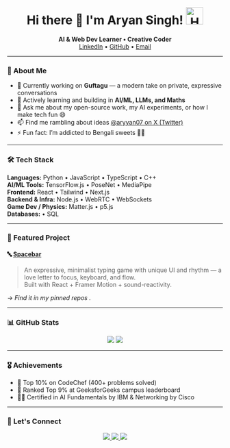<h1 align="center">
  Hi there 👋 I'm Aryan Singh!  
  <img src="assets/welcome.gif" width="40" alt="Hello" />
</h1>

<p align="center">
  <strong>AI & Web Dev Learner • Creative Coder</strong><br/>
  <a href="https://www.linkedin.com/in/aryan-singh-b71a42183/">LinkedIn</a> • 
  <a href="https://github.com/Aryanonit">GitHub</a> • 
  <a href="mailto:singharyan4595@gmail.com">Email</a>
</p>

---

### 🚀 About Me

- 🔭 Currently working on **Guftagu** — a modern take on private, expressive conversations  
- 🧠 Actively learning and building in **AI/ML, LLMs, and Maths**  
- 💬 Ask me about my open-source work, my AI experiments, or how I make tech fun 😄  
- 📫 Find me rambling about ideas [@aryyan07 on X (Twitter)](https://x.com/aryyan07)  
- ⚡ Fun fact: I’m addicted to Bengali sweets 🍬🍩

---

### 🛠️ Tech Stack

**Languages:** Python • JavaScript • TypeScript • C++  
**AI/ML Tools:** TensorFlow.js • PoseNet • MediaPipe  
**Frontend:** React • Tailwind • Next.js  
**Backend & Infra:** Node.js • WebRTC • WebSockets  
**Game Dev / Physics:** Matter.js • p5.js  
**Databases:** • SQL

---

### 🌟 Featured Project

#### 🔤 [Spacebar](https://github.com/Aryanonit/spacebar)
> An expressive, minimalist typing game with unique UI and rhythm — a love letter to focus, keyboard, and flow.  
> Built with React + Framer Motion + sound-reactivity.

→ _Find it in my pinned repos ._

---

### 📊 GitHub Stats

<p align="center">
  <img src="https://github-readme-stats.vercel.app/api?username=Aryanonit&show_icons=true&theme=tokyonight" />
  <img src="https://github-readme-streak-stats.herokuapp.com/?user=Aryanonit&theme=tokyonight" />
</p>

---

### 🎖️ Achievements

- 🏅 Top 10% on CodeChef (400+ problems solved)
- 🧠 Ranked Top 9% at GeeksforGeeks campus leaderboard
- 👨‍🎓 Certified in AI Fundamentals by IBM & Networking by Cisco


---

### 💬 Let's Connect

<p align="center">
  <a href="https://linkedin.com/in/aryan-singh-b71a42183/">
    <img src="https://img.shields.io/badge/LinkedIn-0A66C2?style=for-the-badge&logo=linkedin&logoColor=white" />
  </a>
  <a href="https://x.com/aryyan07">
    <img src="https://img.shields.io/badge/Twitter-1DA1F2?style=for-the-badge&logo=twitter&logoColor=white" />
  </a>
  <a href="mailto:singharyan4595@gmail.com">
    <img src="https://img.shields.io/badge/Gmail-EA4335?style=for-the-badge&logo=gmail&logoColor=white" />
  </a>
</p>
